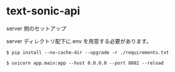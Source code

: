 # text-sonic-api

server 側のセットアップ

server ディレクトリ配下に.env を用意する必要があります。

```
$ pip install --no-cache-dir --upgrade -r ./requirements.txt

$ uvicorn app.main:app --host 0.0.0.0 --port 8082 --reload
```
